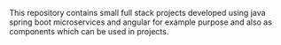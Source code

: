 This repository contains small full stack projects developed using java spring boot microservices and angular for example purpose and also as components which can be used in projects.
